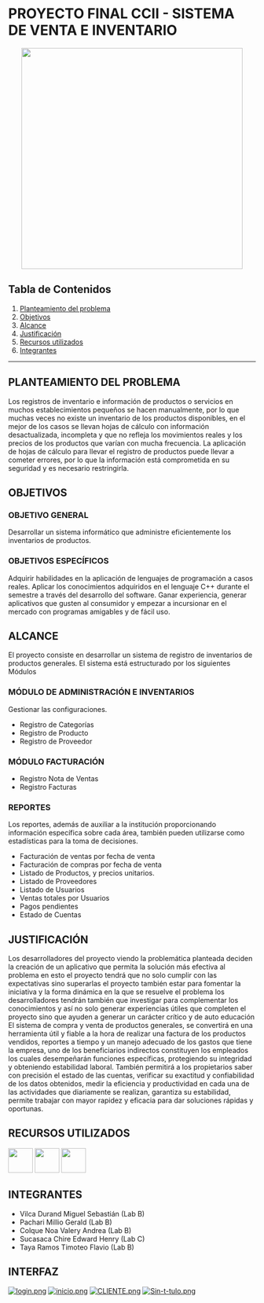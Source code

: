 # PROYECTO FINAL CCII - SISTEMA DE VENTA E  INVENTARIO
<p align="center"><img src="https://corp.vendcdn.com/Hero-Images/Tour-inventory-Hero1.png?v=1574725637"  width="450px"/></p>

## Tabla de Contenidos
1. [Planteamiento del problema](#Planteamiento-del-problema)
2. [Objetivos](#Objetivos)
3. [Alcance](#Alcance)
4. [Justificación](#Justificación)
5. [Recursos utilizados](#Recursos-utilizados)
6. [Integrantes](#Integrantes)

***
<a name="Planteamiento-del-problema"></a>
## PLANTEAMIENTO DEL PROBLEMA


Los registros de inventario e información de productos o servicios en muchos establecimientos pequeños se hacen manualmente, por lo que muchas veces no existe un inventario de los productos disponibles, en el mejor de los casos se llevan hojas de cálculo con información desactualizada, incompleta y que no refleja los movimientos reales y los precios de los productos que varían con mucha frecuencia.
La aplicación de hojas de cálculo para llevar el registro de productos puede llevar a cometer errores, por lo que la información está comprometida en su seguridad y es necesario restringirla.

<a name="Objetivos"></a>
## OBJETIVOS
### OBJETIVO GENERAL

Desarrollar un sistema informático que administre eficientemente los inventarios de productos.

### OBJETIVOS ESPECÍFICOS

Adquirir habilidades en la aplicación de lenguajes de programación a casos reales.
Aplicar los conocimientos adquiridos en el lenguaje C++ durante el semestre a través del desarrollo del software. 
Ganar experiencia, generar aplicativos que gusten al consumidor y empezar a incursionar en el mercado con programas amigables y de fácil uso.

<a name="Alcance"></a>
## ALCANCE

El proyecto consiste en desarrollar un sistema de registro de inventarios de productos generales. 
El sistema está estructurado por los siguientes Módulos 

### MÓDULO DE ADMINISTRACIÓN E INVENTARIOS
 Gestionar las configuraciones. 
- Registro de Categorías 
- Registro de Producto 
- Registro de Proveedor 

### MÓDULO FACTURACIÓN
- Registro Nota de Ventas 
- Registro Facturas 

### REPORTES
Los reportes, además de auxiliar a la institución proporcionando información específica sobre cada área, también pueden utilizarse como estadísticas para la toma de decisiones. 
- Facturación de ventas por fecha de venta 
- Facturación de compras por fecha de venta 
- Listado de Productos, y precios unitarios. 
- Listado de Proveedores 
- Listado de Usuarios 
- Ventas totales por Usuarios 
- Pagos pendientes 
- Estado de Cuentas

<a name="Justificación"></a>
## JUSTIFICACIÓN
Los desarrolladores del proyecto viendo la problemática planteada deciden la creación de un aplicativo que permita la solución más efectiva al problema en esto el proyecto tendrá que no solo cumplir con las expectativas sino superarlas el proyecto también estar para fomentar la iniciativa y la forma dinámica en la que se resuelve el problema los desarrolladores tendrán también que investigar para complementar los conocimientos y así no solo generar experiencias útiles que completen el proyecto sino que ayuden a generar un carácter crítico y de auto educación El sistema de compra y venta de productos generales, se convertirá en una herramienta útil y fiable a la hora de realizar una factura de los productos vendidos, reportes a tiempo y un manejo adecuado de los gastos que tiene la empresa, uno de los beneficiarios indirectos constituyen los empleados los cuales desempeñarán funciones específicas, protegiendo su integridad y obteniendo estabilidad laboral. También permitirá a los propietarios saber con precisión el estado de las cuentas, verificar su exactitud y confiabilidad de los datos obtenidos, medir la eficiencia y productividad en cada una de las actividades que diariamente se realizan, garantiza su estabilidad, permite trabajar con mayor rapidez y eficacia para dar soluciones rápidas y oportunas.


<a name="Recursos-utilizados"></a>
## RECURSOS UTILIZADOS

<a href="https://isocpp.org/" target="_blank"><img src="https://upload.wikimedia.org/wikipedia/commons/thumb/1/18/ISO_C%2B%2B_Logo.svg/427px-ISO_C%2B%2B_Logo.svg.png" height="50px"></a>
<a href="https://www.qt.io/" target="_blank"><img src="https://upload.wikimedia.org/wikipedia/commons/thumb/0/0b/Qt_logo_2016.svg/1024px-Qt_logo_2016.svg.png" height="50px"></a>
<a href="https://www.sqlite.org/index.html" target="_blank"><img src="https://upload.wikimedia.org/wikipedia/commons/thumb/3/38/SQLite370.svg/1280px-SQLite370.svg.png" height="50px"></a>


<a name="Integrantes"></a>
## INTEGRANTES

- Vilca Durand Miguel Sebastián (Lab B) 
- Pachari Millio Gerald  (Lab B)
- Colque Noa Valery Andrea  (Lab B)
- Sucasaca Chire Edward Henry  (Lab C)
- Taya Ramos Timoteo Flavio  (Lab B)
<a name="INTERFAZ"></a>
## INTERFAZ
[![login.png](https://i.postimg.cc/kGTQ4vyY/login.png)](https://postimg.cc/QKW9Y5wc)
[![inicio.png](https://i.postimg.cc/GhpPf6cW/inicio.png)](https://postimg.cc/WtQJFWq8)
[![CLIENTE.png](https://i.postimg.cc/yx1hsb0S/CLIENTE.png)](https://postimg.cc/N9n2xbJg)
[![Sin-t-tulo.png](https://i.postimg.cc/8k4BtTVd/Sin-t-tulo.png)](https://postimg.cc/c6KnJyC6)
